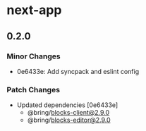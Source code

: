 # next-app

## 0.2.0

### Minor Changes

- 0e6433e: Add syncpack and eslint config

### Patch Changes

- Updated dependencies [0e6433e]
  - @bring/blocks-client@2.9.0
  - @bring/blocks-editor@2.9.0
